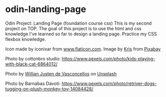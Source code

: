 # odin-landing-page
Odin Project: Landing Page (foundation course css)
This is my second project on TOP. The goal of this project is to use the html and css knowledge I've learned so far to design a landing page.
Practice my CSS flexbox knowledge.

Icon made by iconixar from www.flaticon.com.
Image by <a href="https://pixabay.com/users/thedigitalway-3008341/?utm_source=link-attribution&utm_medium=referral&utm_campaign=image&utm_content=1561011">Kris</a> from <a href="https://pixabay.com//?utm_source=link-attribution&utm_medium=referral&utm_campaign=image&utm_content=1561011">Pixabay</a>

Photo by cottonbro studio: https://www.pexels.com/photo/kids-playing-with-black-cat-6864012/

Photo by <a href="https://unsplash.com/@willianjusten?utm_content=creditCopyText&utm_medium=referral&utm_source=unsplash">Willian Justen de Vasconcellos</a> on <a href="https://unsplash.com/photos/gray-cat-leaning-on-scratch-post-and-looking-on-hanged-fur-fish-1hBWrLIDSCc?utm_content=creditCopyText&utm_medium=referral&utm_source=unsplash">Unsplash</a>
      
Photo by Barnabas Davoti: https://www.pexels.com/photo/retriver-dogs-tugging-on-plush-monkey-toy-14084428/